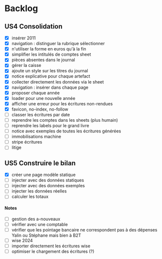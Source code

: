 # Backlog

## US4 Consolidation
- [x] insérer 2011
- [x] navigation : distinguer la rubrique sélectionner
- [x] n'utiliser la forme en euros qu'à la fin
- [x] simplifier les intitulés de comptes sheet
- [x] pièces absentes dans le journal
- [x] gérer la caisse
- [x] ajoute un style sur les titres du journal
- [x] notice explicative pour chaque artefact
- [x] collecter directement les données via le sheet
- [x] navigation : insérer dans chaque page
- [x] proposer chaque année
- [x] loader pour une nouvelle année
- [x] afficher une erreur pour les écritures non-rendues
- [x] favicon, no-index, no-follow
- [ ] classer les écritures par date
- [ ] reprendre les comptes dans les sheets (plus humain)
- [ ] reprendre les labels pour le grand livre
- [ ] notice avec exemples de toutes les écritures générées
- [ ] immobilisations machine
- [ ] stripe écritures
- [ ] litige

## US5 Construire le bilan
- [x] créer une page modèle statique
- [ ] injecter avec des données statiques
- [ ] injecter avec des données exemples
- [ ] injecter les données réelles
- [ ] calculer les totaux

#### Notes

- [ ] gestion des a-nouveaux
- [ ] vérifier avec une comptable
- [ ] vérifier que les pointage bancaire ne correspondent pas à des dépenses Yalin ou Stéphane mais bien à B2T
- [ ] wise 2024
- [ ] importer directement les écritures wise
- [ ] optimiser le chargement des écritures (?)

